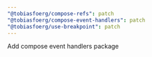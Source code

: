 ```yaml
---
"@tobiasfoerg/compose-refs": patch
"@tobiasfoerg/compose-event-handlers": patch
"@tobiasfoerg/use-breakpoint": patch
---
```


Add compose event handlers package
